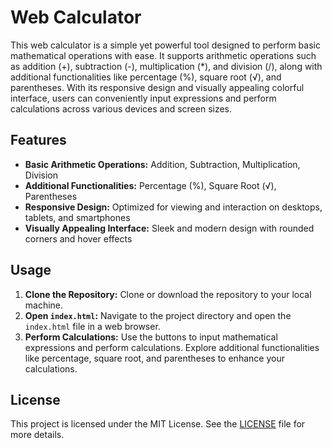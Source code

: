 # Web Calculator

This web calculator is a simple yet powerful tool designed to perform basic mathematical operations with ease. It supports arithmetic operations such as addition (+), subtraction (-), multiplication (*), and division (/), along with additional functionalities like percentage (%), square root (√), and parentheses. With its responsive design and visually appealing colorful interface, users can conveniently input expressions and perform calculations across various devices and screen sizes.

## Features

- **Basic Arithmetic Operations:** Addition, Subtraction, Multiplication, Division
- **Additional Functionalities:** Percentage (%), Square Root (√), Parentheses
- **Responsive Design:** Optimized for viewing and interaction on desktops, tablets, and smartphones
- **Visually Appealing Interface:** Sleek and modern design with rounded corners and hover effects

## Usage

1. **Clone the Repository:** Clone or download the repository to your local machine.
2. **Open `index.html`:** Navigate to the project directory and open the `index.html` file in a web browser.
3. **Perform Calculations:** Use the buttons to input mathematical expressions and perform calculations. Explore additional functionalities like percentage, square root, and parentheses to enhance your calculations.

## License

This project is licensed under the MIT License. See the [LICENSE](LICENSE) file for more details.
